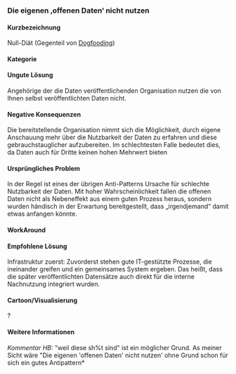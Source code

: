 ### Die eigenen ‚offenen Daten‘ nicht nutzen

#### Kurzbezeichnung
Null-Diät (Gegenteil von [Dogfooding](https://en.wikipedia.org/wiki/Eating_your_own_dog_food))

#### Kategorie


#### Ungute Lösung
Angehörige der die Daten veröffentlichenden Organisation nutzen die von Ihnen selbst veröffentlichten Daten nicht. 

#### Negative Konsequenzen
Die bereitstellende Organisation nimmt sich die Möglichkeit, durch eigene Anschauung mehr über die Nutzbarkeit der Daten zu erfahren und diese gebrauchstauglicher aufzubereiten. Im schlechtesten Falle bedeutet dies, da Daten auch für Dritte keinen hohen Mehrwert bieten

#### Ursprüngliches Problem
In der Regel ist eines der übrigen Anti-Patterns Ursache für schlechte Nutzbarkeit der Daten. Mit hoher Wahrscheinlichkeit fallen die offenen Daten nicht als Nebeneffekt aus einem guten Prozess heraus, sondern wurden händisch in der Erwartung bereitgestellt, dass „irgendjemand“ damit etwas anfangen könnte.

#### WorkAround


#### Empfohlene Lösung
Infrastruktur zuerst: Zuvorderst stehen gute IT-gestützte Prozesse, die ineinander greifen und ein gemeinsames System ergeben. Das heißt, dass die später veröffentlichten Datensätze auch direkt für die interne Nachnutzung integriert wurden.

#### Cartoon/Visualisierung
?

#### Weitere Informationen

*Kommentar HB:* "weil diese sh%t sind" ist ein möglicher Grund. As meiner Sicht wäre "Die eigenen 'offenen Daten' nicht nutzen' ohne Grund schon für sich ein gutes Antipattern*
